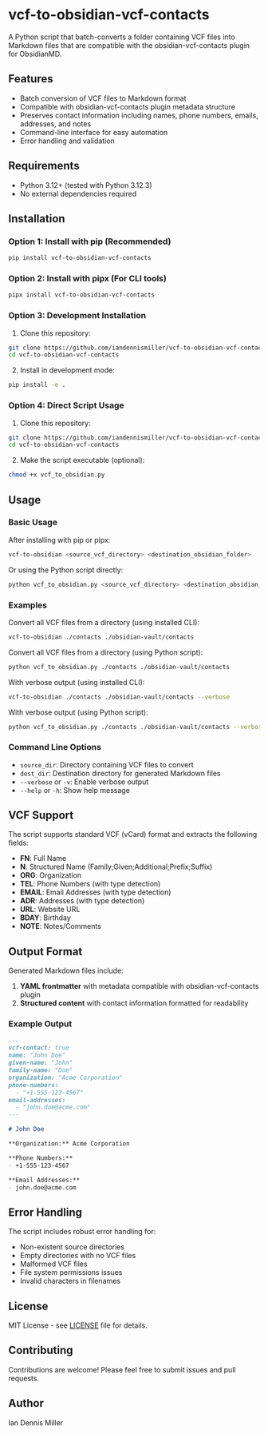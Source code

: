 # vcf-to-obsidian-vcf-contacts

A Python script that batch-converts a folder containing VCF files into Markdown files that are compatible with the obsidian-vcf-contacts plugin for ObsidianMD.

## Features

- Batch conversion of VCF files to Markdown format
- Compatible with obsidian-vcf-contacts plugin metadata structure
- Preserves contact information including names, phone numbers, emails, addresses, and notes
- Command-line interface for easy automation
- Error handling and validation

## Requirements

- Python 3.12+ (tested with Python 3.12.3)
- No external dependencies required

## Installation

### Option 1: Install with pip (Recommended)

```bash
pip install vcf-to-obsidian-vcf-contacts
```

### Option 2: Install with pipx (For CLI tools)

```bash
pipx install vcf-to-obsidian-vcf-contacts
```

### Option 3: Development Installation

1. Clone this repository:
```bash
git clone https://github.com/iandennismiller/vcf-to-obsidian-vcf-contacts.git
cd vcf-to-obsidian-vcf-contacts
```

2. Install in development mode:
```bash
pip install -e .
```

### Option 4: Direct Script Usage

1. Clone this repository:
```bash
git clone https://github.com/iandennismiller/vcf-to-obsidian-vcf-contacts.git
cd vcf-to-obsidian-vcf-contacts
```

2. Make the script executable (optional):
```bash
chmod +x vcf_to_obsidian.py
```

## Usage

### Basic Usage

After installing with pip or pipx:
```bash
vcf-to-obsidian <source_vcf_directory> <destination_obsidian_folder>
```

Or using the Python script directly:
```bash
python vcf_to_obsidian.py <source_vcf_directory> <destination_obsidian_folder>
```

### Examples

Convert all VCF files from a directory (using installed CLI):
```bash
vcf-to-obsidian ./contacts ./obsidian-vault/contacts
```

Convert all VCF files from a directory (using Python script):
```bash
python vcf_to_obsidian.py ./contacts ./obsidian-vault/contacts
```

With verbose output (using installed CLI):
```bash
vcf-to-obsidian ./contacts ./obsidian-vault/contacts --verbose
```

With verbose output (using Python script):
```bash
python vcf_to_obsidian.py ./contacts ./obsidian-vault/contacts --verbose
```

### Command Line Options

- `source_dir`: Directory containing VCF files to convert
- `dest_dir`: Destination directory for generated Markdown files
- `--verbose` or `-v`: Enable verbose output
- `--help` or `-h`: Show help message

## VCF Support

The script supports standard VCF (vCard) format and extracts the following fields:

- **FN**: Full Name
- **N**: Structured Name (Family;Given;Additional;Prefix;Suffix)
- **ORG**: Organization
- **TEL**: Phone Numbers (with type detection)
- **EMAIL**: Email Addresses (with type detection)
- **ADR**: Addresses (with type detection)
- **URL**: Website URL
- **BDAY**: Birthday
- **NOTE**: Notes/Comments

## Output Format

Generated Markdown files include:

1. **YAML frontmatter** with metadata compatible with obsidian-vcf-contacts plugin
2. **Structured content** with contact information formatted for readability

### Example Output

```markdown
---
vcf-contact: true
name: "John Doe"
given-name: "John"
family-name: "Doe"
organization: "Acme Corporation"
phone-numbers:
  - "+1-555-123-4567"
email-addresses:
  - "john.doe@acme.com"
---

# John Doe

**Organization:** Acme Corporation

**Phone Numbers:**
- +1-555-123-4567

**Email Addresses:**
- john.doe@acme.com
```

## Error Handling

The script includes robust error handling for:

- Non-existent source directories
- Empty directories with no VCF files
- Malformed VCF files
- File system permissions issues
- Invalid characters in filenames

## License

MIT License - see [LICENSE](LICENSE) file for details.

## Contributing

Contributions are welcome! Please feel free to submit issues and pull requests.

## Author

Ian Dennis Miller
